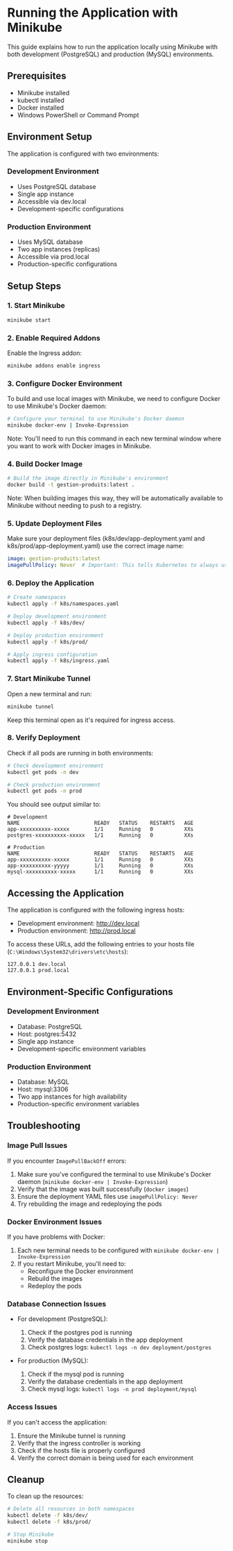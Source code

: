 # Running the Application with Minikube

This guide explains how to run the application locally using Minikube with both development (PostgreSQL) and production (MySQL) environments.

## Prerequisites

- Minikube installed
- kubectl installed
- Docker installed
- Windows PowerShell or Command Prompt

## Environment Setup

The application is configured with two environments:

### Development Environment
- Uses PostgreSQL database
- Single app instance
- Accessible via dev.local
- Development-specific configurations

### Production Environment
- Uses MySQL database
- Two app instances (replicas)
- Accessible via prod.local
- Production-specific configurations

## Setup Steps

### 1. Start Minikube

```bash
minikube start
```

### 2. Enable Required Addons

Enable the Ingress addon:

```bash
minikube addons enable ingress
```

### 3. Configure Docker Environment

To build and use local images with Minikube, we need to configure Docker to use Minikube's Docker daemon:

```bash
# Configure your terminal to use Minikube's Docker daemon
minikube docker-env | Invoke-Expression
```

Note: You'll need to run this command in each new terminal window where you want to work with Docker images in Minikube.

### 4. Build Docker Image

```bash
# Build the image directly in Minikube's environment
docker build -t gestion-produits:latest .
```

Note: When building images this way, they will be automatically available to Minikube without needing to push to a registry.

### 5. Update Deployment Files

Make sure your deployment files (k8s/dev/app-deployment.yaml and k8s/prod/app-deployment.yaml) use the correct image name:

```yaml
image: gestion-produits:latest
imagePullPolicy: Never  # Important: This tells Kubernetes to always use the local image
```

### 6. Deploy the Application

```bash
# Create namespaces
kubectl apply -f k8s/namespaces.yaml

# Deploy development environment
kubectl apply -f k8s/dev/

# Deploy production environment
kubectl apply -f k8s/prod/

# Apply ingress configuration
kubectl apply -f k8s/ingress.yaml
```

### 7. Start Minikube Tunnel

Open a new terminal and run:

```bash
minikube tunnel
```

Keep this terminal open as it's required for ingress access.

### 8. Verify Deployment

Check if all pods are running in both environments:

```bash
# Check development environment
kubectl get pods -n dev

# Check production environment
kubectl get pods -n prod
```

You should see output similar to:
```
# Development
NAME                        READY   STATUS    RESTARTS   AGE
app-xxxxxxxxxx-xxxxx        1/1     Running   0          XXs
postgres-xxxxxxxxxx-xxxxx   1/1     Running   0          XXs

# Production
NAME                        READY   STATUS    RESTARTS   AGE
app-xxxxxxxxxx-xxxxx        1/1     Running   0          XXs
app-xxxxxxxxxx-yyyyy        1/1     Running   0          XXs
mysql-xxxxxxxxxx-xxxxx      1/1     Running   0          XXs
```

## Accessing the Application

The application is configured with the following ingress hosts:
- Development environment: http://dev.local
- Production environment: http://prod.local

To access these URLs, add the following entries to your hosts file (`C:\Windows\System32\drivers\etc\hosts`):

```
127.0.0.1 dev.local
127.0.0.1 prod.local
```

## Environment-Specific Configurations

### Development Environment
- Database: PostgreSQL
- Host: postgres:5432
- Single app instance
- Development-specific environment variables

### Production Environment
- Database: MySQL
- Host: mysql:3306
- Two app instances for high availability
- Production-specific environment variables

## Troubleshooting

### Image Pull Issues
If you encounter `ImagePullBackOff` errors:
1. Make sure you've configured the terminal to use Minikube's Docker daemon (`minikube docker-env | Invoke-Expression`)
2. Verify that the image was built successfully (`docker images`)
3. Ensure the deployment YAML files use `imagePullPolicy: Never`
4. Try rebuilding the image and redeploying the pods

### Docker Environment Issues
If you have problems with Docker:
1. Each new terminal needs to be configured with `minikube docker-env | Invoke-Expression`
2. If you restart Minikube, you'll need to:
   - Reconfigure the Docker environment
   - Rebuild the images
   - Redeploy the pods

### Database Connection Issues
- For development (PostgreSQL):
  1. Check if the postgres pod is running
  2. Verify the database credentials in the app deployment
  3. Check postgres logs: `kubectl logs -n dev deployment/postgres`

- For production (MySQL):
  1. Check if the mysql pod is running
  2. Verify the database credentials in the app deployment
  3. Check mysql logs: `kubectl logs -n prod deployment/mysql`

### Access Issues
If you can't access the application:
1. Ensure the Minikube tunnel is running
2. Verify that the ingress controller is working
3. Check if the hosts file is properly configured
4. Verify the correct domain is being used for each environment

## Cleanup

To clean up the resources:

```bash
# Delete all resources in both namespaces
kubectl delete -f k8s/dev/
kubectl delete -f k8s/prod/

# Stop Minikube
minikube stop
``` 
